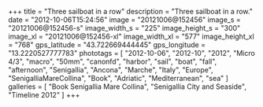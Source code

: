 +++
title = "Three sailboat in a row"
description = "Three sailboat in a row."
date = "2012-10-06T15:24:56"
image = "20121006@152456"
image_s = "20121006@152456-s"
image_width_s = "225"
image_height_s = "300"
image_xl = "20121006@152456-xl"
image_width_xl = "577"
image_height_xl = "768"
gps_latitude = "43.722669444445"
gps_longitude = "13.2220527777783"
phototags = [ "2012-10-06", "2012-10", "2012", "Micro 4/3", "macro", "50mm", "canonfd", "harbor", "sail", "boat", "fall", "afternoon", "Senigallia", "Ancona", "Marche", "Italy", "Europe", "SenigalliaMareCollina", "Book", "Adriatic", "Mediterranean", "sea" ]
galleries = [ "Book Senigallia Mare Collina", "Senigallia City and Seaside", "Timeline 2012" ]
+++
